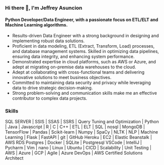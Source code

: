 ### Hi there 👋,  I'm Jeffrey Asuncion
#### Python Developer/Data Engineer, with a passionate focus on ETL/ELT and Machine Learning algorithms.

* Results-driven Data Engineer with a strong background in designing and implementing robust data solutions.
* Proficient in data modeling, ETL (Extract, Transform, Load) processes, and database management systems. Skilled in optimizing data pipelines, ensuring data integrity, and enhancing system performance.
* Demonstrated expertise in cloud platforms, such as AWS or Azure, and adept at migrating on-premise data warehouses to the cloud.
* Adept at collaborating with cross-functional teams and delivering innovative solutions to meet business objectives.
* Committed to maintaining data security and privacy while leveraging data to drive strategic decision-making.
* Strong problem-solving and communication skills make me an effective contributor to complex data projects.

### Skills
SQL SERVER | SSIS | SSAS | SSRS | Query Tuning and Optimization | Python | Java | Javascript |  R |  C |  C++ | ETL | ELT |  SQL | nosql |  MongoDB | TensorFlow | Pandas | Scikit-learn | Numpy | SpaCy |  NLTK |  NLP | Machine Learning | Flask | FastAPI | git | GitHub Heroku | EC2 | Elastic Beanstalk | AWS RDS Postgres | Docker |   SQLite | Postgresql VSCode | IntelliJ | Pycharm | Vim | nano | Linux | Ubuntu |  CICD | Scalability |  Unit Testing | AWS | Azure | GCP | Agile | Azure DevOps | AWS Certified Solutions Architect

